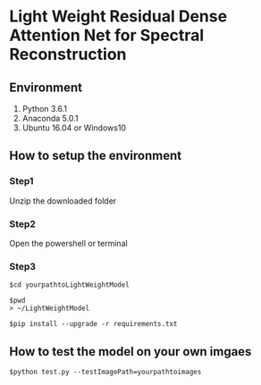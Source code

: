 
# Light Weight Residual Dense Attention Net for Spectral Reconstruction


## Environment

1. Python 3.6.1
2. Anaconda 5.0.1
3. Ubuntu 16.04 or Windows10

## How to setup the environment

### Step1 

Unzip the downloaded folder


### Step2

Open the powershell or terminal


### Step3

```
$cd yourpathtoLightWeightModel

$pwd
> ~/LightWeightModel

$pip install --upgrade -r requirements.txt

```
## How to test the model on your own imgaes
```
$python test.py --testImagePath=yourpathtoimages
```
